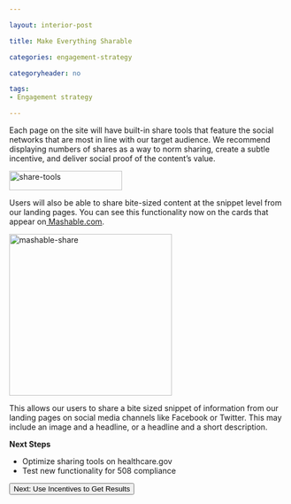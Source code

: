 ```yaml
---

layout: interior-post

title: Make Everything Sharable

categories: engagement-strategy

categoryheader: no

tags:
- Engagement strategy

--- 
```


<p>Each page on the site will have built-in share tools that feature the social networks that are most in line with our target audience. We recommend displaying numbers of shares as a way to norm sharing, create a subtle incentive, and deliver social proof of the content’s value.</p>
<p><a href="http://hcgovswat.edmullen.com/wp-content/uploads/2013/01/share-tools.jpg"><img width="204" height="35" src="http://hcgovswat.edmullen.com/wp-content/uploads/2013/01/share-tools.jpg" alt="share-tools" class="alignnone  wp-image-1479"></a></p>
<p>Users will also be able to share bite-sized content at the snippet level from our landing pages. You can see this functionality now on the cards that appear on<a href="http://mashable.com/"> Mashable.com</a>.</p>
<p><a href="http://hcgovswat.edmullen.com/wp-content/uploads/2013/01/mashable-share.jpg"><img width="294" height="292" src="http://hcgovswat.edmullen.com/wp-content/uploads/2013/01/mashable-share.jpg" alt="mashable-share" class="alignnone  wp-image-1480"></a></p>
<p>This allows our users to share a bite sized snippet of information from our landing pages on social media channels like Facebook or Twitter. This may include an image and a headline, or a headline and a short description.</p>
<div class="alert alert-info "><strong>Next Steps</strong><p></p>
<ul>
<li dir="ltr">Optimize sharing tools on healthcare.gov</li>
<li dir="ltr">Test new functionality for 508 compliance</li>
</ul>
</div>
<div class="article-end"><a href="http://hcgovswat.edmullen.com/engagement-recommendations/use-incentives-get-results/" title="Use Incentives to Get Results"><button type="button" class="btn btn-large">Next: Use Incentives to Get Results</button></a></div>

